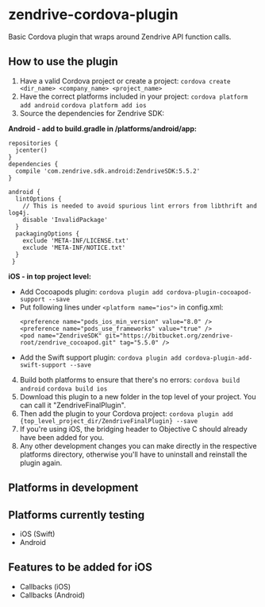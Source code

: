 # zendrive-cordova-plugin
Basic Cordova plugin that wraps around Zendrive API function calls.

## How to use the plugin
1. Have a valid Cordova project or create a project:
``cordova create <dir_name> <company_name> <project_name>``
2. Have the correct platforms included in your project:
``cordova platform add android``
``cordova platform add ios``
3. Source the dependencies for Zendrive SDK:

**Android - add to build.gradle in /platforms/android/app:**
  ```
  repositories { 
    jcenter()
  }
  dependencies {
    compile 'com.zendrive.sdk.android:ZendriveSDK:5.5.2'
  }
  
  android { 
    lintOptions {
      // This is needed to avoid spurious lint errors from libthrift and log4j.
      disable 'InvalidPackage' 
    }
    packagingOptions {
      exclude 'META-INF/LICENSE.txt' 
      exclude 'META-INF/NOTICE.txt'
    } 
   }  
   ```
**iOS - in top project level:**
- Add Cocoapods plugin: ``cordova plugin add cordova-plugin-cocoapod-support --save``
- Put following lines under ``<platform name="ios">`` in config.xml:
   ```
   <preference name="pods_ios_min_version" value="8.0" />
   <preference name="pods_use_frameworks" value="true" />
   <pod name="ZendriveSDK" git="https://bitbucket.org/zendrive-root/zendrive_cocoapod.git" tag="5.5.0" />   
   ```
- Add the Swift support plugin: ``cordova plugin add cordova-plugin-add-swift-support --save``
4. Build both platforms to ensure that there's no errors:
``cordova build android``
``cordova build ios``
5. Download this plugin to a new folder in the top level of your project. You can call it "ZendriveFinalPlugin".
6. Then add the plugin to your Cordova project:
``cordova plugin add {top_level_project_dir/ZendriveFinalPlugin} --save``
7. If you're using iOS, the bridging header to Objective C should already have been added for you.
8. Any other development changes you can make directly in the respective platforms directory, otherwise you'll have to uninstall and reinstall the plugin again.

## Platforms in development

## Platforms currently testing
- iOS (Swift)
- Android

## Features to be added for iOS
- Callbacks (iOS)
- Callbacks (Android)
